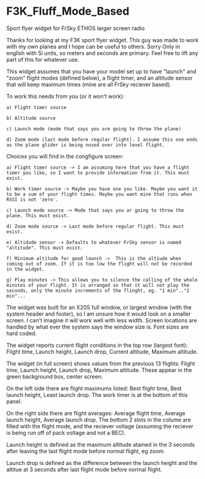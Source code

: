 # F3K_Fluff_Mode_Based
Sport flyer widget for FrSky ETHOS larger screen radio

Thanks for looking at my F3K sport flyer widget. This guy was made to work with my own planes and I hope can be useful to others. Sorry Only in english with Si units, so meters and seconds are primary. Feel free to lift any part of this for whatever use.

This widget assumes that you have your model set up to have "launch" and "zoom" flight modes (defined below), a flight timer, and an altitude sensor that will keep maximum times (mine are all FrSky reciever based). 

To work this needs from you (or it won't work):

	a) Flight timer source  
 
	b) Altitude source  
 
	c) Launch mode (mode that says you are going to throw the plane)  
 
	d) Zoom mode (last mode before regular flight). I assume this one ends as the plane glider is being nosed over into level flight.  
 
  
Choices you will find in the congfigure screen:  

	a) Flight timer source -> I am assuming here that you have a flight timer you like, so I want to provide information from it. This must exist.  
 
	b) Work timer source -> Maybe you have one you like. Maybe you want it to be a sum of your flight times. Maybe you want mine that runs when RSSI is not 'zero'.  
 
	c) Launch mode source -> Mode that says you ar going to throw the plane. This must exist.  
 
	d) Zoom mode source -> Last mode before regular flight. This must exist.  
 
	e) Altidude sensor -> Defaults to whatever FrSky sensor is named "altitude". This must exist.   
 
	f) Minimum altitude for good launch ->  This is the altiude when coming out of zoom. If it is too low the flight will not be recorded in the widget.  
 
	g) Play minutes -> This allows you to silence the calling of the whole minutes of your flight. It is arranged so that it will not play the seconds, only the minute increments of the flinght, eg. "1 min".."2 min"...  
 

The widget was built for an X20S full window, or largest window (with the system header and footer), so I am unsure how it would look on a smaller screen. I can't imagine it will work well with less width. Screen locations are handled by what ever the system says the window size is. Font sizes are hard coded.   
 
The widget reports current flight conditions in the top row (largest font): Flight time,  Launch height, Launch drop, Current altitude, Maximum altitude.  

The widget (in full screen) shows values from the previous 13 flights: Flight time, Launch height, Launch drop, Maximum altitude. These appear in the green background box, center screen.  

On the left side there are flight maximums listed: Best flight time, Best launch height, Least launch drop. The work timer is at the bottom of this panel.  

On the right side there are flight averages: Average flight time, Average launch height, Average launch drop. The bottom 2 slots in the colume are filled with the flight mode, and the reciever voltage (assuming the reciever is being run off of pack voltage and not a BEC).  

Launch height is defined as the maximum altitude atained in the 3 seconds after leaving the last flight mode before normal flight, eg zoom.  

Launch drop is defined as the difference between the launch height and the altitue at 3 seconds after last flight mode before normal flight.  
	
